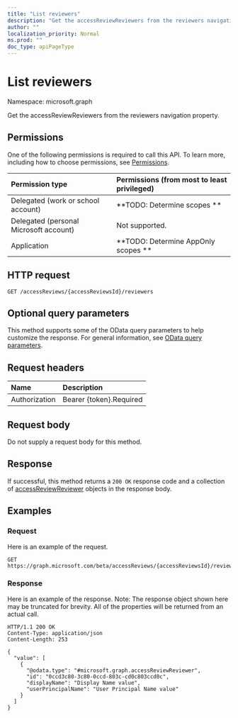 ```yaml
---
title: "List reviewers"
description: "Get the accessReviewReviewers from the reviewers navigation property."
author: ""
localization_priority: Normal
ms.prod: ""
doc_type: apiPageType
---
```


# List reviewers

Namespace: microsoft.graph

Get the accessReviewReviewers from the reviewers navigation property.

## Permissions
One of the following permissions is required to call this API. To learn more, including how to choose permissions, see [Permissions](/concepts/permissions-reference.md).

|Permission type|Permissions (from most to least privileged)|
|:---|:---|
|Delegated (work or school account)|**TODO: Determine scopes **|
|Delegated (personal Microsoft account)|Not supported.|
|Application|**TODO: Determine AppOnly scopes **|

## HTTP request
<!-- {
  "blockType": "ignored"
}
-->
``` http
GET /accessReviews/{accessReviewsId}/reviewers
```

## Optional query parameters
This method supports some of the OData query parameters to help customize the response. For general information, see [OData query parameters](/graph/query-parameters).

## Request headers
|Name|Description|
|:---|:---|
|Authorization|Bearer {token}.Required|

## Request body
Do not supply a request body for this method.

## Response
If successful, this method returns a `200 OK` response code and a collection of [accessReviewReviewer](../resources/accessreviewreviewer.md) objects in the response body.

## Examples

### Request
Here is an example of the request.
<!-- {
  "blockType": "request",
  "name": "get_accessreviewreviewer"
}
-->
``` http
GET https://graph.microsoft.com/beta/accessReviews/{accessReviewsId}/reviewers
```

### Response
Here is an example of the response. Note: The response object shown here may be truncated for brevity. All of the properties will be returned from an actual call.
<!-- {
  "blockType": "response",
  "truncated": true,
  "@odata.type": "collection(microsoft.graph.accessreviewreviewer)"
}
-->
``` http
HTTP/1.1 200 OK
Content-Type: application/json
Content-Length: 253

{
  "value": [
    {
      "@odata.type": "#microsoft.graph.accessReviewReviewer",
      "id": "0ccd3c80-3c80-0ccd-803c-cd0c803ccd0c",
      "displayName": "Display Name value",
      "userPrincipalName": "User Principal Name value"
    }
  ]
}
```

